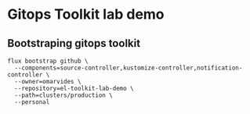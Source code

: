 # Gitops Toolkit lab demo

## Bootstraping gitops toolkit

```shell
flux bootstrap github \
  --components=source-controller,kustomize-controller,notification-controller \
  --owner=omarvides \
  --repository=el-toolkit-lab-demo \
  --path=clusters/production \
  --personal
```
